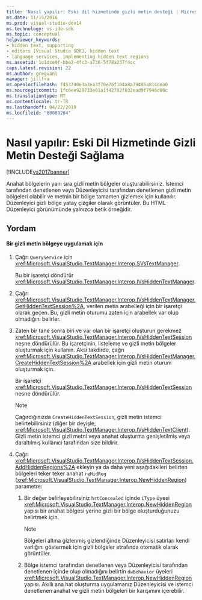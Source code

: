```yaml
---
title: 'Nasıl yapılır: Eski dil hizmetinde gizli metin desteği | Microsoft Docs'
ms.date: 11/15/2016
ms.prod: visual-studio-dev14
ms.technology: vs-ide-sdk
ms.topic: conceptual
helpviewer_keywords:
- hidden text, supporting
- editors [Visual Studio SDK], hidden text
- language services, implementing hidden text regions
ms.assetid: 1c1dce9f-bbe2-4fc3-a736-5f78a237f4cc
caps.latest.revision: 22
ms.author: gregvanl
manager: jillfra
ms.openlocfilehash: f453740e3a3ea3f70e76f104a8a79406a814dea0
ms.sourcegitcommit: 1fc6ee928733e61a1f42782f832ead9f7946d00c
ms.translationtype: MT
ms.contentlocale: tr-TR
ms.lasthandoff: 04/22/2019
ms.locfileid: "60089204"
---
```

# <a name="how-to-provide-hidden-text-support-in-a-legacy-language-service"></a>Nasıl yapılır: Eski Dil Hizmetinde Gizli Metin Desteği Sağlama
[!INCLUDE[vs2017banner](../../includes/vs2017banner.md)]

Anahat bölgelerin yanı sıra gizli metin bölgeler oluşturabilirsiniz. İstemci tarafından denetlenen veya Düzenleyicisi tarafından denetlenen gizli metin bölgeleri olabilir ve metnin bir bölge tamamen gizlemek için kullanılır. Düzenleyici gizli bölge yatay çizgiler olarak görüntüler. Bu HTML Düzenleyici görünümünde yalnızca betik örneğidir.  
  
## <a name="procedure"></a>Yordam  
  
#### <a name="to-implement-a-hidden-text-region"></a>Bir gizli metin bölgeye uygulamak için  
  
1. Çağrı `QueryService` için <xref:Microsoft.VisualStudio.TextManager.Interop.SVsTextManager>.  
  
     Bu bir işaretçi döndürür <xref:Microsoft.VisualStudio.TextManager.Interop.IVsHiddenTextManager>.  
  
2. Çağrı <xref:Microsoft.VisualStudio.TextManager.Interop.IVsHiddenTextManager.GetHiddenTextSession%2A>, verilen metin arabelleği için bir işaretçi olarak geçen. Bu, gizli metin oturumu zaten için arabellek var olup olmadığını belirler.  
  
3. Zaten bir tane sonra biri ve var olan bir işaretçi oluşturun gerekmez <xref:Microsoft.VisualStudio.TextManager.Interop.IVsHiddenTextSession> nesne döndürülür. Bu işaretçinin, listeleme ve gizli metin bölgeler oluşturmak için kullanın. Aksi takdirde, çağrı <xref:Microsoft.VisualStudio.TextManager.Interop.IVsHiddenTextManager.CreateHiddenTextSession%2A> arabellek için gizli metin oturum oluşturmak için.  
  
     Bir işaretçi <xref:Microsoft.VisualStudio.TextManager.Interop.IVsHiddenTextSession> nesne döndürülür.  
  
    > [!NOTE]
    >  Çağırdığınızda `CreateHiddenTextSession`, gizli metin istemci belirtebilirsiniz (diğer bir deyişle, <xref:Microsoft.VisualStudio.TextManager.Interop.IVsHiddenTextClient>). Gizli metin istemci gizli metni veya anahat oluşturma genişletilmiş veya daraltılmış kullanıcı tarafından size bildirir.  
  
4. Çağrı <xref:Microsoft.VisualStudio.TextManager.Interop.IVsHiddenTextSession.AddHiddenRegions%2A> ekleyin ya da daha yeni aşağıdakileri belirten bölgeleri teker teker anahat `reHidReg` (<xref:Microsoft.VisualStudio.TextManager.Interop.NewHiddenRegion>) parametre:  
  
    1. Bir değer belirleyebilirsiniz `hrtConcealed` içinde `iType` üyesi <xref:Microsoft.VisualStudio.TextManager.Interop.NewHiddenRegion> yapısı bir anahat bölgesi yerine gizli bir bölge oluşturduğunuzu belirtmek için.  
  
        > [!NOTE]
        >  Bölgeleri altına gizlenmiş gizlendiğinde Düzenleyicisi satırları kendi varlığını göstermek için gizli bölgeler etrafında otomatik olarak görüntüler.  
  
    2. Bölge istemci tarafından denetlenen veya Düzenleyicisi tarafından denetlenen içinde olup olmadığını belirtin `dwBehavior` üyeleri <xref:Microsoft.VisualStudio.TextManager.Interop.NewHiddenRegion> yapısı. Akıllı ana hat oluşturma uygulamanız Düzenleyicisi ve istemci denetlenen anahat ve gizli metin bölgeleri bir karışımını içerebilir.
